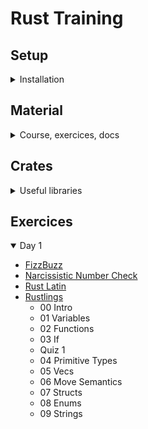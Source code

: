 # Rust Training

## Setup

<details>
<summary>Installation</summary>

### Rust

- [Install Rust](https://www.rust-lang.org/tools/install)

### Cargo

- [Install Cargo](https://doc.rust-lang.org/cargo/getting-started/installation.html)
- [Cargo Book](https://doc.rust-lang.org/cargo/index.html)
- [Cargo Commands](https://doc.rust-lang.org/cargo/commands/index.html)
- [Cargo Cheatsheet](https://cheats.rs/#cargo)

### VSCode Plugins

- [Rust Analyzer](https://marketplace.visualstudio.com/items?itemName=rust-lang.rust-analyzer) - Your 1 stop shop for all things Rust
- [Error Lens](https://marketplace.visualstudio.com/items?itemName=usernamehw.errorlens) - inline error hints
- [Crates](https://marketplace.visualstudio.com/items?itemName=serayuzgur.crates) - extra features for `Cargo.toml` files
- [CodeLLDB](https://marketplace.visualstudio.com/items?itemName=vadimcn.vscode-lldb) - C/C++ debugger with Rust support

</details>

## Material

<details>
<summary>Course, exercices, docs</summary>

- [Rust Slides](https://github.com/ferrous-systems/rust-training) ([Online Version](https://listochkin.ngrok-free.app/slides/))
- [Rust Exercises](https://github.com/ferrous-systems/rust-exercises)
- [Rust by Example](https://doc.rust-lang.org/rust-by-example/index.html)
- [The Rust Standard Library Docs](https://doc.rust-lang.org/std/index.html)
- [The Rust Book - Brown University Edition](https://rust-book.cs.brown.edu/title-page.html)
- [Rust API Guidelines](https://rust-lang.github.io/api-guidelines/about.html)
- [Rustlings](https://github.com/rust-lang/rustlings)
- [Rust Playground](https://play.rust-lang.org/)
- [Rust Cheatsheet](https://cheats.rs/)

</details>

## Crates

<details>
<summary>Useful libraries</summary>

- [anyhow](https://docs.rs/anyhow/latest/anyhow/) - application-level error handling
- [thiserror](https://docs.rs/thiserror/latest/thiserror/) - error development for libraries
- [log](https://crates.io/crates/log) - classical logging
- [tracing](https://crates.io/crates/tracing) - span-oriented & structured logging, suitable for concurrency
- [divan](https://crates.io/crates/divan) - statistics-driven microbenchmarking
- [serde](https://crates.io/crates/serde) - serialize/deserialize data to JSON and other formats
- [rayon](https://github.com/rayon-rs/rayon) - easy data parallelism
- [crossbeam](https://github.com/crossbeam-rs/crossbeam) - advanced concurrency primitives
- [itertools](https://docs.rs/itertools/latest/itertools/index.html) - more functions for iteration
- [tokio](https://tokio.rs) - async runtime and related libraries for Rust

</details>

## Exercices

<details open>
<summary>Day 1</summary>

- [FizzBuzz](src/fizzbuzz.rs)
- [Narcissistic Number Check](src/narcissistic_number_check.rs)
- [Rust Latin](src/rustlatin.rs)
- [Rustlings](https://github.com/slgeay/rustlings/tree/main/exercises)
    - 00 Intro
    - 01 Variables
    - 02 Functions
    - 03 If
    - Quiz 1
    - 04 Primitive Types
    - 05 Vecs
    - 06 Move Semantics
    - 07 Structs
    - 08 Enums
    - 09 Strings

</details>
